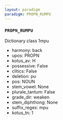 ```yaml
---
layout: paradigm
paradigm: PROPN_RUMPU
---
```

### ` PROPN_RUMPU `

Dictionary class 1mpu
* harmony: back
* upos: PROPN
* kotus_av: H
* possessive: False
* clitics: False
* deletion: pu
* pos: NOUN
* stem_vowel: None
* plurale_tantum: False
* grade_dir: weaken
* stem_diphthong: None
* suffix_regex: mpu
* kotus_tn: 1
